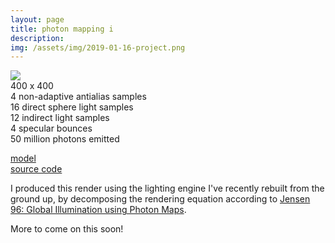 ```yaml
---
layout: page
title: photon mapping i
description:
img: /assets/img/2019-01-16-project.png
---
```


<div class="img_row">
  <img class="col" src="{{ site.baseurl }}/assets/img/2019-01-16-project.png">
</div>
<div class="caption">
  400 x 400<br/>
  4 non-adaptive antialias samples<br/>
  16 direct sphere light samples<br/>
  12 indirect light samples<br/>
  4 specular bounces<br/>
  50 million photons emitted
</div>

[model](https://sketchfab.com/models/6ca08d38b70c4984a3170a27b79aa8b4)  
[source code](https://github.com/wilimitis/illumin8r)

I produced this render using the lighting engine I've recently rebuilt from the ground up, by decomposing the rendering equation according to [Jensen 96: Global Illumination using Photon Maps](http://graphics.ucsd.edu/~henrik/papers/photon_map/global_illumination_using_photon_maps_egwr96.pdf).

More to come on this soon!
